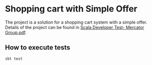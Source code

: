 # Shopping cart with Simple Offer
The project is a solution for a shopping cart system with a simple offer. 
Details of the project can be found in [Scala Developer Test- Mercator Group.pdf](Scala%20Developer%20Test-%20Mercator%20Group.pdf).
 
## How to execute tests
```sbt test```
